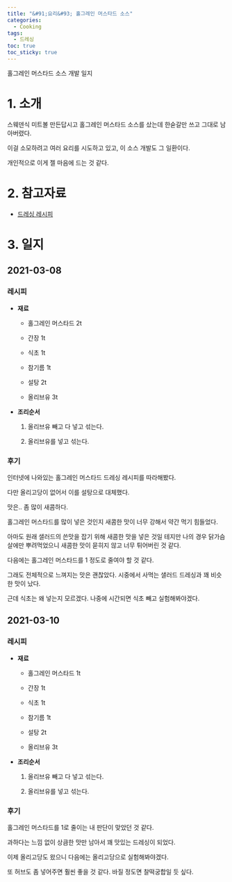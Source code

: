 ```yaml
---
title: "&#91;요리&#93; 홀그레인 머스타드 소스"
categories:
  - Cooking
tags:
  - 드레싱
toc: true
toc_sticky: true
---
```


홀그레인 머스타드 소스 개발 일지

# 1. 소개

스웨덴식 미트볼 만든답시고 홀그레인 머스타드 소스를 샀는데 한숟갈만 쓰고 그대로 남아버렸다.

이걸 소모하려고 여러 요리를 시도하고 있고, 이 소스 개발도 그 일환이다.

개인적으로 이게 젤 마음에 드는 것 같다.

# 2. 참고자료

- [드레싱 레시피](https://m.blog.naver.com/PostView.nhn?blogId=lovebirds112&logNo=221180837314&proxyReferer=https%3A%2F%2Fwww.google.com%2F)

# 3. 일지

## 2021-03-08
  
### 레시피

  - **재료**

    - 홀그레인 머스타드 2t

    - 간장 1t

    - 식초 1t

    - 참기름 1t

    - 설탕 2t

    - 올리브유 3t

  - **조리순서**

    1. 올리브유 빼고 다 넣고 섞는다.

    2. 올리브유를 넣고 섞는다.

### 후기

  인터넷에 나와있는 홀그레인 머스타드 드레싱 레시피를 따라해봤다.

  다만 올리고당이 없어서 이를 설탕으로 대체했다. 

  맛은.. 좀 많이 새콤하다.

  홀그레인 머스타드를 많이 넣은 것인지 새콤한 맛이 너무 강해서 약간 먹기 힘들었다.

  아마도 원래 샐러드의 쓴맛을 잡기 위해 새콤한 맛을 넣은 것일 테지만 나의 경우 닭가슴살에만 뿌려먹었으니 새콤한 맛이 묻히지 않고 너무 튀어버린 것 같다.

  다음에는 홀그레인 머스타드를 1 정도로 줄여야 할 것 같다.

  그래도 전체적으로 느껴지는 맛은 괜찮았다. 시중에서 사먹는 샐러드 드레싱과 꽤 비슷한 맛이 났다. 

  근데 식초는 왜 넣는지 모르겠다. 나중에 시간되면 식초 빼고 실험해봐야겠다.

## 2021-03-10
  
### 레시피

- **재료**

  - 홀그레인 머스타드 1t

  - 간장 1t

  - 식초 1t

  - 참기름 1t

  - 설탕 2t

  - 올리브유 3t

- **조리순서**

  1. 올리브유 빼고 다 넣고 섞는다.

  2. 올리브유를 넣고 섞는다.

### 후기

홀그레인 머스타드를 1로 줄이는 내 판단이 맞았던 것 같다.

과하다는 느낌 없이 상큼한 맛만 남아서 꽤 맛있는 드레싱이 되었다.

이제 올리고당도 왔으니 다음에는 올리고당으로 실험해봐야겠다.

또 허브도 좀 넣어주면 훨씬 좋을 것 같다. 바질 정도면 찰떡궁합일 듯 싶다.